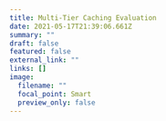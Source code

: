 ```yaml
---
title: Multi-Tier Caching Evaluation
date: 2021-05-17T21:39:06.661Z
summary: ""
draft: false
featured: false
external_link: ""
links: []
image:
  filename: ""
  focal_point: Smart
  preview_only: false
---
```

